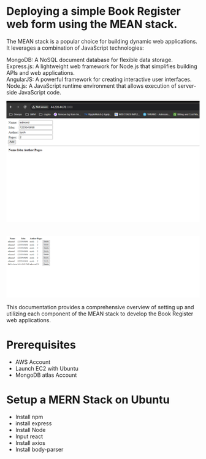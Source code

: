 #  Deploying a simple Book Register web form using the MEAN stack.

The MEAN stack is a popular choice for building dynamic web applications. It leverages a combination of JavaScript technologies:

MongoDB: A NoSQL document database for flexible data storage.<br>
Express.js: A lightweight web framework for Node.js that simplifies building APIs and web applications.<br>
AngularJS: A powerful framework for creating interactive user interfaces.<br>
Node.js: A JavaScript runtime environment that allows execution of server-side JavaScript code.<br>

![result](Task\images\17.png)<br><br><br>
![result](Task\images\18.png)


This documentation provides a comprehensive overview of setting up and utilizing each component of the MEAN stack to develop the Book Register web applications.

# Prerequisites
- AWS Account
- Launch EC2 with Ubuntu
- MongoDB atlas Account

# Setup a MERN Stack on Ubuntu
- Install npm
- install express
- Install Node
- Input react
- Install axios
- Install body-parser

